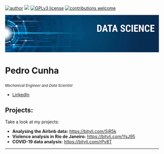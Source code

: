 [![author](https://img.shields.io/badge/author-carlosfab-red.svg)](https://www.linkedin.com/in/carlosfab) [![](https://img.shields.io/badge/python-3.7+-blue.svg)](https://www.python.org/downloads/release/python-365/) [![GPLv3 license](https://img.shields.io/badge/License-GPLv3-blue.svg)](http://perso.crans.org/besson/LICENSE.html) [![contributions welcome](https://img.shields.io/badge/contributions-welcome-brightgreen.svg?style=flat)](https://github.com/carlosfab/data_science/issues)

<p align="center">
  <img src="banner.png" >
</p>

# Pedro Cunha
<sub>*Mechanical Engineer and Data Scientist*</sub>

* [LinkedIn](https://www.linkedin.com/in/pedro-paulo-rodrigues-da-cunha-aa3839137)

## Projects:
Take a look at my projects:

* **Analysing the Airbnb data:** https://bityli.com/SjR5k
* **Violence analysis in Rio de Janeiro:** https://bityli.com/YsJ95
* **COVID-19 data analysis:** https://bityli.com/rPv8T


---




